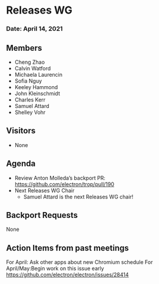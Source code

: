 # Releases WG

### Date: April 14, 2021

## Members
- Cheng Zhao
- Calvin Watford
- Michaela Laurencin
- Sofia Nguy
- Keeley Hammond
- John Kleinschmidt
- Charles Kerr
- Samuel Attard
- Shelley Vohr

## Visitors
- None


## Agenda
- Review Anton Molleda’s backport PR: https://github.com/electron/trop/pull/190
- Next Releases WG Chair
  - Samuel Attard is the next Releases WG chair!


## Backport Requests
None


## Action Items from past meetings
For April: Ask other apps about new Chromium schedule
For April/May:Begin work on this issue early https://github.com/electron/electron/issues/28414 

